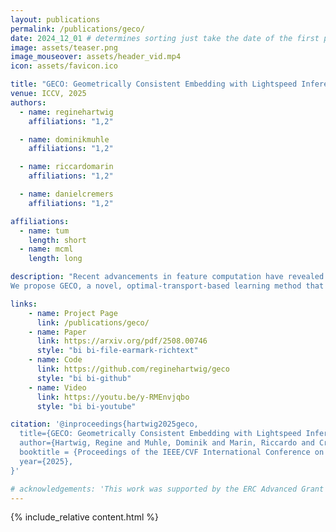 ```yaml
---
layout: publications
permalink: /publications/geco/
date: 2024_12_01 # determines sorting just take the date of the first publication as YYYY_MM_DD
image: assets/teaser.png
image_mouseover: assets/header_vid.mp4
icon: assets/favicon.ico

title: "GECO: Geometrically Consistent Embedding with Lightspeed Inference"
venue: ICCV, 2025
authors:
  - name: reginehartwig
    affiliations: "1,2"

  - name: dominikmuhle
    affiliations: "1,2"

  - name: riccardomarin
    affiliations: "1,2"

  - name: danielcremers
    affiliations: "1,2"

affiliations:
  - name: tum
    length: short
  - name: mcml
    length: long

description: "Recent advancements in feature computation have revealed that self-supervised feature extractors can recognize semantic correspondences. However, these features often lack an understanding of objects' underlying 3D geometry. In this paper, we focus on learning features capable of semantically characterizing parts distinguished by their geometric properties, e.g., left/right eyes or front/back legs. 
We propose GECO, a novel, optimal-transport-based learning method that obtains features geometrically coherent, well-characterizing symmetric points. GECO uses a lightweight model architecture that results in a fast inference, capable of processing images at 30fps. Our method is interpretable and generalizes across datasets, achieving state-of-the-art performance on PFPascal, APK, and CUB datasets improving by 6.0%, 6.2%, and 4.1% respectively. We achieve a speed-up of 98.2% compared to previous methods by using a smaller backbone and a more efficient training scheme. Finally, we find PCK insufficient to analyze the geometrical properties of the features. Hence, we expand our analysis, proposing novel metrics and insights that will be instrumental in developing more geometrically-aware methods."

links:
    - name: Project Page
      link: /publications/geco/
    - name: Paper
      link: https://arxiv.org/pdf/2508.00746
      style: "bi bi-file-earmark-richtext"
    - name: Code
      link: https://github.com/reginehartwig/geco
      style: "bi bi-github"
    - name: Video
      link: https://youtu.be/y-RMEnvjqbo
      style: "bi bi-youtube"

citation: '@inproceedings{hartwig2025geco,
  title={GECO: Geometrically Consistent Embedding with Lightspeed Inference},
  author={Hartwig, Regine and Muhle, Dominik and Marin, Riccardo and Cremers, Daniel},
  booktitle = {Proceedings of the IEEE/CVF International Conference on Computer Vision},
  year={2025},
}'

# acknowledgements: 'This work was supported by the ERC Advanced Grant SIMULACRON, cby the Federal Ministry for the Environment, Nature Conservation, Nuclear Safety and Consumer Protection (BMUV) through the AuSeSol-AI project (grant 67KI21007A), and by the TUM Georg Nemetschek Institute Artificial Intelligence for the Built World (GNI) through the AICC project.'
---
```



{% include_relative content.html %}